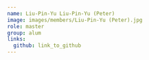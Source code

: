 ```yaml
---
name: Liu-Pin-Yu Liu-Pin-Yu (Peter) 
image: images/members/Liu-Pin-Yu (Peter).jpg 
role: master
group: alum
links:
  github: link_to_github 
---
```

